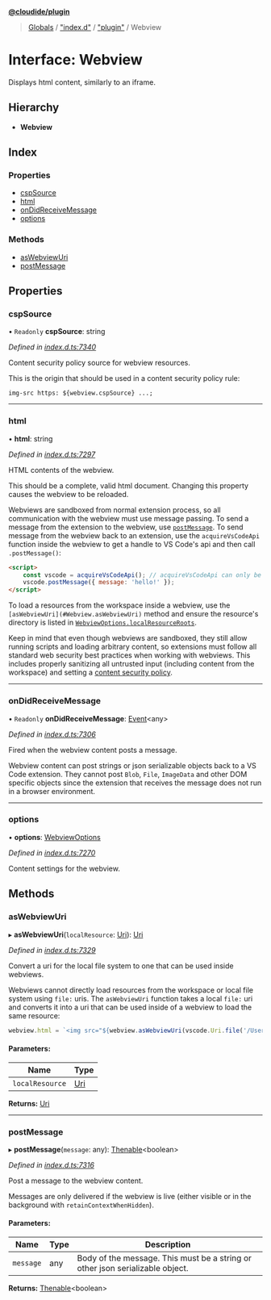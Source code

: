 **[@cloudide/plugin](../README.md)**

> [Globals](../README.md) / ["index.d"](../modules/_index_d_.md) / ["plugin"](../modules/_index_d_._plugin_.md) / Webview

# Interface: Webview

Displays html content, similarly to an iframe.

## Hierarchy

* **Webview**

## Index

### Properties

* [cspSource](_index_d_._plugin_.webview.md#cspsource)
* [html](_index_d_._plugin_.webview.md#html)
* [onDidReceiveMessage](_index_d_._plugin_.webview.md#ondidreceivemessage)
* [options](_index_d_._plugin_.webview.md#options)

### Methods

* [asWebviewUri](_index_d_._plugin_.webview.md#aswebviewuri)
* [postMessage](_index_d_._plugin_.webview.md#postmessage)

## Properties

### cspSource

• `Readonly` **cspSource**: string

*Defined in [index.d.ts:7340](https://github.com/shuyaqian/cloudide-plugin-api/blob/57a3a2a/index.d.ts#L7340)*

Content security policy source for webview resources.

This is the origin that should be used in a content security policy rule:

```
img-src https: ${webview.cspSource} ...;
```

___

### html

•  **html**: string

*Defined in [index.d.ts:7297](https://github.com/shuyaqian/cloudide-plugin-api/blob/57a3a2a/index.d.ts#L7297)*

HTML contents of the webview.

This should be a complete, valid html document. Changing this property causes the webview to be reloaded.

Webviews are sandboxed from normal extension process, so all communication with the webview must use
message passing. To send a message from the extension to the webview, use [`postMessage`](#Webview.postMessage).
To send message from the webview back to an extension, use the `acquireVsCodeApi` function inside the webview
to get a handle to VS Code's api and then call `.postMessage()`:

```html
<script>
    const vscode = acquireVsCodeApi(); // acquireVsCodeApi can only be invoked once
    vscode.postMessage({ message: 'hello!' });
</script>
```

To load a resources from the workspace inside a webview, use the `[asWebviewUri](#Webview.asWebviewUri)` method
and ensure the resource's directory is listed in [`WebviewOptions.localResourceRoots`](#WebviewOptions.localResourceRoots).

Keep in mind that even though webviews are sandboxed, they still allow running scripts and loading arbitrary content,
so extensions must follow all standard web security best practices when working with webviews. This includes
properly sanitizing all untrusted input (including content from the workspace) and
setting a [content security policy](https://aka.ms/vscode-api-webview-csp).

___

### onDidReceiveMessage

• `Readonly` **onDidReceiveMessage**: [Event](_index_d_._plugin_.event.md)\<any>

*Defined in [index.d.ts:7306](https://github.com/shuyaqian/cloudide-plugin-api/blob/57a3a2a/index.d.ts#L7306)*

Fired when the webview content posts a message.

Webview content can post strings or json serializable objects back to a VS Code extension. They cannot
post `Blob`, `File`, `ImageData` and other DOM specific objects since the extension that receives the
message does not run in a browser environment.

___

### options

•  **options**: [WebviewOptions](_index_d_._plugin_.webviewoptions.md)

*Defined in [index.d.ts:7270](https://github.com/shuyaqian/cloudide-plugin-api/blob/57a3a2a/index.d.ts#L7270)*

Content settings for the webview.

## Methods

### asWebviewUri

▸ **asWebviewUri**(`localResource`: [Uri](../classes/_index_d_._plugin_.uri.md)): [Uri](../classes/_index_d_._plugin_.uri.md)

*Defined in [index.d.ts:7329](https://github.com/shuyaqian/cloudide-plugin-api/blob/57a3a2a/index.d.ts#L7329)*

Convert a uri for the local file system to one that can be used inside webviews.

Webviews cannot directly load resources from the workspace or local file system using `file:` uris. The
`asWebviewUri` function takes a local `file:` uri and converts it into a uri that can be used inside of
a webview to load the same resource:

```ts
webview.html = `<img src="${webview.asWebviewUri(vscode.Uri.file('/Users/codey/workspace/cat.gif'))}">`
```

#### Parameters:

Name | Type |
------ | ------ |
`localResource` | [Uri](../classes/_index_d_._plugin_.uri.md) |

**Returns:** [Uri](../classes/_index_d_._plugin_.uri.md)

___

### postMessage

▸ **postMessage**(`message`: any): [Thenable](_index_d_.thenable.md)\<boolean>

*Defined in [index.d.ts:7316](https://github.com/shuyaqian/cloudide-plugin-api/blob/57a3a2a/index.d.ts#L7316)*

Post a message to the webview content.

Messages are only delivered if the webview is live (either visible or in the
background with `retainContextWhenHidden`).

#### Parameters:

Name | Type | Description |
------ | ------ | ------ |
`message` | any | Body of the message. This must be a string or other json serializable object.  |

**Returns:** [Thenable](_index_d_.thenable.md)\<boolean>
